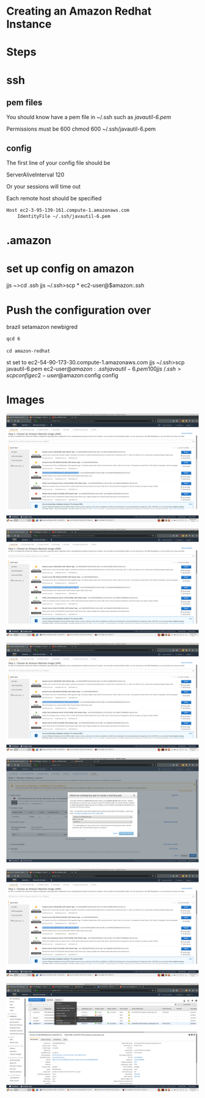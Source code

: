 # Creating an Amazon Redhat Instance

# Steps

# ssh

## pem files
You should know have a pem file in ~/.ssh such as *javautil-6.pem*

Permissions must be 600
    chmod 600 ~/.ssh/javautil-6.pem

## config

The first line of your config file should be

   ServerAliveInterval 120

Or your sessions will time out

Each remote host should be specified 

    Host ec2-3-95-139-161.compute-1.amazonaws.com
        IdentityFile ~/.ssh/javautil-6.pem

# .amazon

# set up config on amazon

jjs ~>cd .ssh
jjs ~/.ssh>scp * ec2-user@$amazon:.ssh

# Push the configuration over

brazil setamazon newbigred


    qcd 6
 
    cd amazon-redhat



st set to ec2-54-90-173-30.compute-1.amazonaws.com
jjs ~/.ssh>scp javautil-6.pem ec2-user@$amazon:.ssh
javautil-6.pem                                            100% 1696    14.3KB/s   00:00    
jjs ~/.ssh>scp config ec2-user@$amazon:config
config   

# Images

![Choose AMI](./01-choose-ami.png)

![Choose Instance Type](./02-choose-instance-type.png)

![Add storage](./04-add-storage.png)

![Select key pair](./07-key-pair.png)

![Review and launch](07-review-instance-launch.png)

![Create a snapshot](09-snapshot.png)
